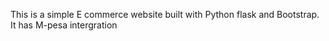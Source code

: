 This is a simple E commerce website built with Python flask and Bootstrap. It has M-pesa intergration
